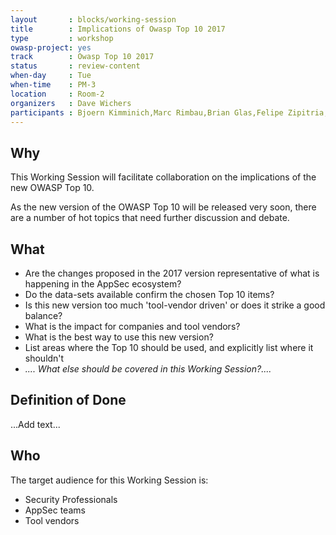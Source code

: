 ```yaml
---
layout       : blocks/working-session
title        : Implications of Owasp Top 10 2017
type         : workshop
owasp-project: yes
track        : Owasp Top 10 2017
status       : review-content
when-day     : Tue
when-time    : PM-3
location     : Room-2
organizers   : Dave Wichers
participants : Bjoern Kimminich,Marc Rimbau,Brian Glas,Felipe Zipitria,Mateo Martinez,Francois Raynaud
---
```


## Why

This Working Session will facilitate collaboration on the implications of the new OWASP Top 10.

As the new version of the OWASP Top 10 will be released very soon, there are a number of
hot topics that need further discussion and debate.

## What

- Are the changes proposed in the 2017 version representative of what is happening in the AppSec ecosystem?
- Do the data-sets available confirm the chosen Top 10 items?
- Is this new version too much 'tool-vendor driven' or does it strike a good balance?
- What is the impact for companies and tool vendors?
- What is the best way to use this new version?
- List areas where the Top 10 should be used, and explicitly list where it shouldn't
- _.... What else should be covered in this Working Session?...._

## Definition of Done

...Add text...

## Who

The target audience for this Working Session is:

- Security Professionals
- AppSec teams
- Tool vendors
